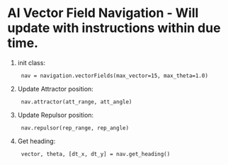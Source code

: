 # AI Vector Field Navigation - Will update with instructions within due time.

1) init class:

        nav = navigation.vectorFields(max_vector=15, max_theta=1.0)

        
2) Update Attractor position:

        nav.attractor(att_range, att_angle)


3) Update Repulsor position:

        nav.repulsor(rep_range, rep_angle)
        
       
4) Get heading:
        
        vector, theta, [dt_x, dt_y] = nav.get_heading()
